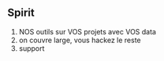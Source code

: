 ## Spirit

1. NOS outils sur VOS projets avec VOS data
1. on couvre large, vous hackez le reste
1. support